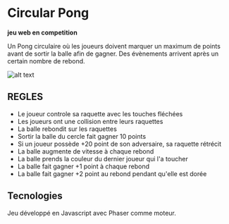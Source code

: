 # Circular Pong

**jeu web en competition**

Un Pong circulaire où les joueurs doivent marquer un maximum de points avant de sortir la balle afin de gagner. Des évènements arrivent après un certain nombre de rebond.

![alt text](http://hpics.li/fca6111 "Circular Pong")

## REGLES

* Le joueur controle sa raquette avec les touches fléchées
* Les joueurs ont une collision entre leurs raquettes
* La balle rebondit sur les raquettes
* Sortir la balle du cercle fait gagner 10 points
* Si un joueur possède +20 point de son adversaire, sa raquette rétrécit
* La balle augmente de vitesse à chaque rebond
* La balle prends la couleur du dernier joueur qui l'a toucher
* La balle fait gagner +1 point à chaque rebond
* La balle fait gagner +2 point au rebond pendant qu'elle est dorée

## Tecnologies

Jeu développé en Javascript avec Phaser comme moteur.